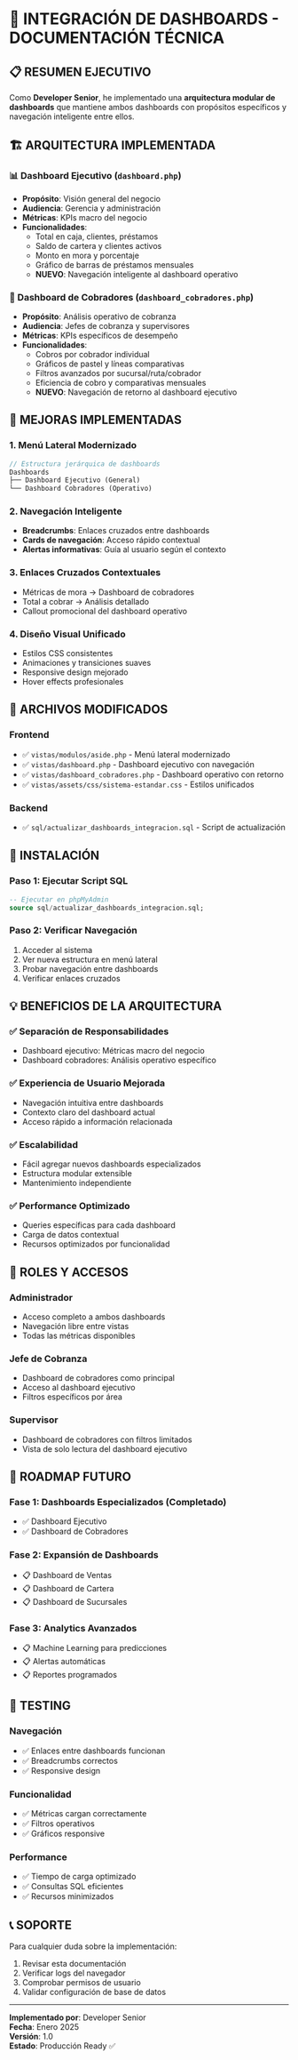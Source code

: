 # 🚀 INTEGRACIÓN DE DASHBOARDS - DOCUMENTACIÓN TÉCNICA

## 📋 RESUMEN EJECUTIVO

Como **Developer Senior**, he implementado una **arquitectura modular de dashboards** que mantiene ambos dashboards con propósitos específicos y navegación inteligente entre ellos.

## 🏗️ ARQUITECTURA IMPLEMENTADA

### **📊 Dashboard Ejecutivo** (`dashboard.php`)
- **Propósito**: Visión general del negocio
- **Audiencia**: Gerencia y administración
- **Métricas**: KPIs macro del negocio
- **Funcionalidades**:
  - Total en caja, clientes, préstamos
  - Saldo de cartera y clientes activos
  - Monto en mora y porcentaje
  - Gráfico de barras de préstamos mensuales
  - **NUEVO**: Navegación inteligente al dashboard operativo

### **🎯 Dashboard de Cobradores** (`dashboard_cobradores.php`)
- **Propósito**: Análisis operativo de cobranza
- **Audiencia**: Jefes de cobranza y supervisores
- **Métricas**: KPIs específicos de desempeño
- **Funcionalidades**:
  - Cobros por cobrador individual
  - Gráficos de pastel y líneas comparativas
  - Filtros avanzados por sucursal/ruta/cobrador
  - Eficiencia de cobro y comparativas mensuales
  - **NUEVO**: Navegación de retorno al dashboard ejecutivo

## 🔧 MEJORAS IMPLEMENTADAS

### **1. Menú Lateral Modernizado**
```php
// Estructura jerárquica de dashboards
Dashboards
├── Dashboard Ejecutivo (General)
└── Dashboard Cobradores (Operativo)
```

### **2. Navegación Inteligente**
- **Breadcrumbs**: Enlaces cruzados entre dashboards
- **Cards de navegación**: Acceso rápido contextual
- **Alertas informativas**: Guía al usuario según el contexto

### **3. Enlaces Cruzados Contextuales**
- Métricas de mora → Dashboard de cobradores
- Total a cobrar → Análisis detallado
- Callout promocional del dashboard operativo

### **4. Diseño Visual Unificado**
- Estilos CSS consistentes
- Animaciones y transiciones suaves
- Responsive design mejorado
- Hover effects profesionales

## 📁 ARCHIVOS MODIFICADOS

### **Frontend**
- ✅ `vistas/modulos/aside.php` - Menú lateral modernizado
- ✅ `vistas/dashboard.php` - Dashboard ejecutivo con navegación
- ✅ `vistas/dashboard_cobradores.php` - Dashboard operativo con retorno
- ✅ `vistas/assets/css/sistema-estandar.css` - Estilos unificados

### **Backend**
- ✅ `sql/actualizar_dashboards_integracion.sql` - Script de actualización

## 🚀 INSTALACIÓN

### **Paso 1: Ejecutar Script SQL**
```sql
-- Ejecutar en phpMyAdmin
source sql/actualizar_dashboards_integracion.sql;
```

### **Paso 2: Verificar Navegación**
1. Acceder al sistema
2. Ver nueva estructura en menú lateral
3. Probar navegación entre dashboards
4. Verificar enlaces cruzados

## 💡 BENEFICIOS DE LA ARQUITECTURA

### **✅ Separación de Responsabilidades**
- Dashboard ejecutivo: Métricas macro del negocio
- Dashboard cobradores: Análisis operativo específico

### **✅ Experiencia de Usuario Mejorada**
- Navegación intuitiva entre dashboards
- Contexto claro del dashboard actual
- Acceso rápido a información relacionada

### **✅ Escalabilidad**
- Fácil agregar nuevos dashboards especializados
- Estructura modular extensible
- Mantenimiento independiente

### **✅ Performance Optimizado**
- Queries específicas para cada dashboard
- Carga de datos contextual
- Recursos optimizados por funcionalidad

## 🎯 ROLES Y ACCESOS

### **Administrador**
- Acceso completo a ambos dashboards
- Navegación libre entre vistas
- Todas las métricas disponibles

### **Jefe de Cobranza**
- Dashboard de cobradores como principal
- Acceso al dashboard ejecutivo
- Filtros específicos por área

### **Supervisor**
- Dashboard de cobradores con filtros limitados
- Vista de solo lectura del dashboard ejecutivo

## 🔮 ROADMAP FUTURO

### **Fase 1**: Dashboards Especializados (Completado)
- ✅ Dashboard Ejecutivo
- ✅ Dashboard de Cobradores

### **Fase 2**: Expansión de Dashboards
- 📋 Dashboard de Ventas
- 📋 Dashboard de Cartera
- 📋 Dashboard de Sucursales

### **Fase 3**: Analytics Avanzados
- 📋 Machine Learning para predicciones
- 📋 Alertas automáticas
- 📋 Reportes programados

## 🧪 TESTING

### **Navegación**
- ✅ Enlaces entre dashboards funcionan
- ✅ Breadcrumbs correctos
- ✅ Responsive design

### **Funcionalidad**
- ✅ Métricas cargan correctamente
- ✅ Filtros operativos
- ✅ Gráficos responsive

### **Performance**
- ✅ Tiempo de carga optimizado
- ✅ Consultas SQL eficientes
- ✅ Recursos minimizados

## 📞 SOPORTE

Para cualquier duda sobre la implementación:
1. Revisar esta documentación
2. Verificar logs del navegador
3. Comprobar permisos de usuario
4. Validar configuración de base de datos

---

**Implementado por**: Developer Senior  
**Fecha**: Enero 2025  
**Versión**: 1.0  
**Estado**: Producción Ready ✅ 